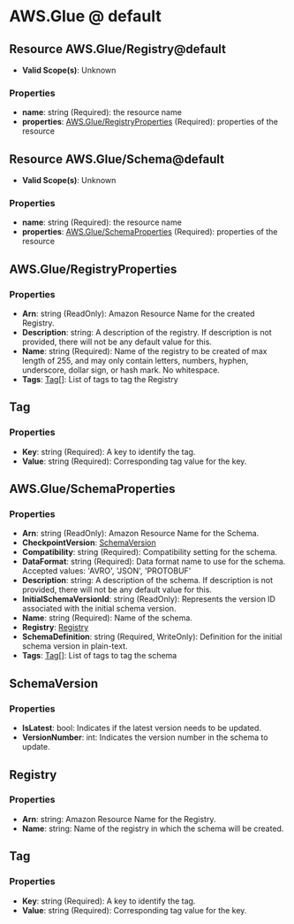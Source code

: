 # AWS.Glue @ default

## Resource AWS.Glue/Registry@default
* **Valid Scope(s)**: Unknown
### Properties
* **name**: string (Required): the resource name
* **properties**: [AWS.Glue/RegistryProperties](#awsglueregistryproperties) (Required): properties of the resource

## Resource AWS.Glue/Schema@default
* **Valid Scope(s)**: Unknown
### Properties
* **name**: string (Required): the resource name
* **properties**: [AWS.Glue/SchemaProperties](#awsglueschemaproperties) (Required): properties of the resource

## AWS.Glue/RegistryProperties
### Properties
* **Arn**: string (ReadOnly): Amazon Resource Name for the created Registry.
* **Description**: string: A description of the registry. If description is not provided, there will not be any default value for this.
* **Name**: string (Required): Name of the registry to be created of max length of 255, and may only contain letters, numbers, hyphen, underscore, dollar sign, or hash mark.  No whitespace.
* **Tags**: [Tag](#tag)[]: List of tags to tag the Registry

## Tag
### Properties
* **Key**: string (Required): A key to identify the tag.
* **Value**: string (Required): Corresponding tag value for the key.

## AWS.Glue/SchemaProperties
### Properties
* **Arn**: string (ReadOnly): Amazon Resource Name for the Schema.
* **CheckpointVersion**: [SchemaVersion](#schemaversion)
* **Compatibility**: string (Required): Compatibility setting for the schema.
* **DataFormat**: string (Required): Data format name to use for the schema. Accepted values: 'AVRO', 'JSON', 'PROTOBUF'
* **Description**: string: A description of the schema. If description is not provided, there will not be any default value for this.
* **InitialSchemaVersionId**: string (ReadOnly): Represents the version ID associated with the initial schema version.
* **Name**: string (Required): Name of the schema.
* **Registry**: [Registry](#registry)
* **SchemaDefinition**: string (Required, WriteOnly): Definition for the initial schema version in plain-text.
* **Tags**: [Tag](#tag)[]: List of tags to tag the schema

## SchemaVersion
### Properties
* **IsLatest**: bool: Indicates if the latest version needs to be updated.
* **VersionNumber**: int: Indicates the version number in the schema to update.

## Registry
### Properties
* **Arn**: string: Amazon Resource Name for the Registry.
* **Name**: string: Name of the registry in which the schema will be created.

## Tag
### Properties
* **Key**: string (Required): A key to identify the tag.
* **Value**: string (Required): Corresponding tag value for the key.


